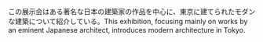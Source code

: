 <tr><td>この展示会はある著名な日本の建築家の作品を中心に、東京に建てられたモダンな建築について紹介している。<td><tr><tr><td>This exhibition, focusing mainly on works by an eminent Japanese architect, introduces modern architecture in Tokyo.<td><tr></table>


